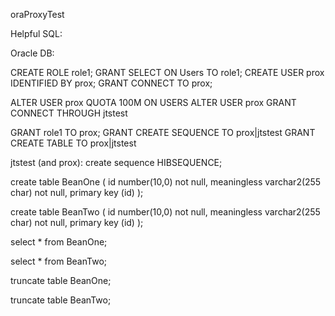  oraProxyTest

Helpful SQL:

Oracle DB:

CREATE ROLE role1; GRANT SELECT ON Users TO role1; CREATE USER prox IDENTIFIED BY prox; GRANT CONNECT TO prox;

ALTER USER prox QUOTA 100M ON USERS ALTER USER prox GRANT CONNECT THROUGH jtstest

GRANT role1 TO prox; GRANT CREATE SEQUENCE TO prox|jtstest GRANT CREATE TABLE TO prox|jtstest

jtstest (and prox): create sequence HIBSEQUENCE;

create table BeanOne ( id number(10,0) not null, meaningless varchar2(255 char) not null, primary key (id) );

create table BeanTwo ( id number(10,0) not null, meaningless varchar2(255 char) not null, primary key (id) );

select * from BeanOne;

select * from BeanTwo;

truncate table BeanOne;

truncate table BeanTwo;
